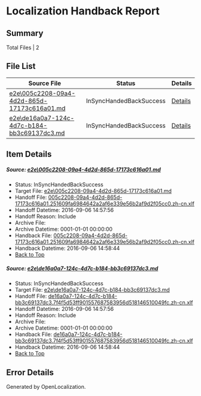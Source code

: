 # <a name='report-top'></a> Localization Handback Report

## Summary
 Total Files | 2

## File List
 Source File | Status | Details 
 ----------- | ------ | ------- 
 [e2e\005c2208-09a4-4d2d-865d-17173c616a01.md](https://github.com/OpenLocalizationTestOrg/ol-test0/blob/b1573d383399e05b501f58233191b00789ea062b/e2e/005c2208-09a4-4d2d-865d-17173c616a01.md) | InSyncHandedBackSuccess | [Details](#0fe8076785b0e6571e25e16bc435a4211058ec3f1)
 [e2e\de16a0a7-124c-4d7c-b184-bb3c69137dc3.md](https://github.com/OpenLocalizationTestOrg/ol-test0/blob/b1573d383399e05b501f58233191b00789ea062b/e2e/de16a0a7-124c-4d7c-b184-bb3c69137dc3.md) | InSyncHandedBackSuccess | [Details](#7162809f77bee21867d5bb58bcb7287c9a248ade4)

## Item Details
##### <a name='0fe8076785b0e6571e25e16bc435a4211058ec3f1'></a> Source: [e2e\005c2208-09a4-4d2d-865d-17173c616a01.md](https://github.com/OpenLocalizationTestOrg/ol-test0/blob/b1573d383399e05b501f58233191b00789ea062b/e2e/005c2208-09a4-4d2d-865d-17173c616a01.md)
* Status: InSyncHandedBackSuccess
* Target File: [e2e\005c2208-09a4-4d2d-865d-17173c616a01.md](https://github.com/OpenLocalizationTestOrg/ol-test0-zhcn/blob/6c034af43a4962da922dda19825bc0e9e22161e2/e2e/005c2208-09a4-4d2d-865d-17173c616a01.md)
* Handoff File: [005c2208-09a4-4d2d-865d-17173c616a01.251609fa6984642a2af6e339e56b2af9d2f05cc0.zh-cn.xlf](https://github.com/OpenLocalizationTestOrg/ol-test0-handoff/blob/faf86c10877cede91cf14edc3cbb7daef19da4ad/ol-handoff/OpenLocalizationTestOrg/ol-test0-zhcn/ci/ht/005c2208-09a4-4d2d-865d-17173c616a01.251609fa6984642a2af6e339e56b2af9d2f05cc0.zh-cn.xlf)
* Handoff Datetime: 2016-09-06 14:57:56
* Handoff Reason: Include
* Archive File: 
* Archive Datetime: 0001-01-01 00:00:00
* Handback File: [005c2208-09a4-4d2d-865d-17173c616a01.251609fa6984642a2af6e339e56b2af9d2f05cc0.zh-cn.xlf](https://github.com/OpenLocalizationTestOrg/ol-test0-handback/blob/992d4c60b561fcb3c80cb6f0cc569acaae0bddd7/ol-handback/OpenLocalizationTestOrg/ol-test0-zhcn/ci/ht/005c2208-09a4-4d2d-865d-17173c616a01.251609fa6984642a2af6e339e56b2af9d2f05cc0.zh-cn.xlf)
* Handback Datetime: 2016-09-06 14:58:44
* [Back to Top](#report-top)

##### <a name='7162809f77bee21867d5bb58bcb7287c9a248ade4'></a> Source: [e2e\de16a0a7-124c-4d7c-b184-bb3c69137dc3.md](https://github.com/OpenLocalizationTestOrg/ol-test0/blob/b1573d383399e05b501f58233191b00789ea062b/e2e/de16a0a7-124c-4d7c-b184-bb3c69137dc3.md)
* Status: InSyncHandedBackSuccess
* Target File: [e2e\de16a0a7-124c-4d7c-b184-bb3c69137dc3.md](https://github.com/OpenLocalizationTestOrg/ol-test0-zhcn/blob/6c034af43a4962da922dda19825bc0e9e22161e2/e2e/de16a0a7-124c-4d7c-b184-bb3c69137dc3.md)
* Handoff File: [de16a0a7-124c-4d7c-b184-bb3c69137dc3.7f4f5d53ff901557687583956d518146510049fc.zh-cn.xlf](https://github.com/OpenLocalizationTestOrg/ol-test0-handoff/blob/faf86c10877cede91cf14edc3cbb7daef19da4ad/ol-handoff/OpenLocalizationTestOrg/ol-test0-zhcn/ci/ht/de16a0a7-124c-4d7c-b184-bb3c69137dc3.7f4f5d53ff901557687583956d518146510049fc.zh-cn.xlf)
* Handoff Datetime: 2016-09-06 14:57:56
* Handoff Reason: Include
* Archive File: 
* Archive Datetime: 0001-01-01 00:00:00
* Handback File: [de16a0a7-124c-4d7c-b184-bb3c69137dc3.7f4f5d53ff901557687583956d518146510049fc.zh-cn.xlf](https://github.com/OpenLocalizationTestOrg/ol-test0-handback/blob/992d4c60b561fcb3c80cb6f0cc569acaae0bddd7/ol-handback/OpenLocalizationTestOrg/ol-test0-zhcn/ci/ht/de16a0a7-124c-4d7c-b184-bb3c69137dc3.7f4f5d53ff901557687583956d518146510049fc.zh-cn.xlf)
* Handback Datetime: 2016-09-06 14:58:44
* [Back to Top](#report-top)


## Error Details

Generated by OpenLocalization.
